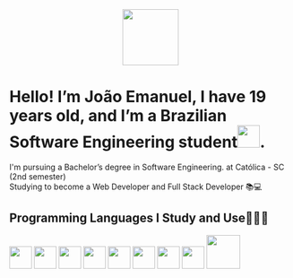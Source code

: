 <div id="header" align="center">
<img src="https://media.giphy.com/media/M9gbBd9nbDrOTu1Mqx/giphy.gif" width="100"/>
</div>
<div id="about_me">
<h1>Hello! I’m João Emanuel, I have 19 years old, and I’m a Brazilian Software Engineering student<a href="https://commons.wikimedia.org/wiki/File:Flag_of_Brazil.svg"><img width="40" src="https://upload.wikimedia.org/wikipedia/commons/thumb/0/05/Flag_of_Brazil.svg/64px-Flag_of_Brazil.svg.png?20240809055211"></a>.</h1>
<p>I'm pursuing a Bachelor’s degree in Software Engineering. at Católica - SC (2nd semester) <br>
Studying to become a Web Developer and Full Stack Developer 📚💻</p>
</div>

<div id="linguagens">
<h2>Programming Languages I Study and Use👨🏻‍💻</h2>
<img src="https://cdn.jsdelivr.net/gh/devicons/devicon@latest/icons/html5/html5-original.svg" width="40"/>
<img src="https://cdn.jsdelivr.net/gh/devicons/devicon@latest/icons/css3/css3-original.svg" width="40"/>
<img src="https://cdn.jsdelivr.net/gh/devicons/devicon@latest/icons/javascript/javascript-original.svg" width="40"/>
<img src="https://cdn.jsdelivr.net/gh/devicons/devicon@latest/icons/typescript/typescript-original.svg" width="40"/>
<img src="https://cdn.jsdelivr.net/gh/devicons/devicon@latest/icons/react/react-original.svg" width="40"/>
<img src="https://cdn.jsdelivr.net/gh/devicons/devicon@latest/icons/vitejs/vitejs-original.svg" width="40"/>
<img src="https://cdn.jsdelivr.net/gh/devicons/devicon@latest/icons/php/php-original.svg" width="40"/>
<img src="https://cdn.jsdelivr.net/gh/devicons/devicon@latest/icons/nodejs/nodejs-original.svg" width="40"/>
<img src="https://cdn.jsdelivr.net/gh/devicons/devicon@latest/icons/mysql/mysql-original-wordmark.svg" width="60"/>


          
        
</div>

<!---
COXANAY/COXANAY is a ✨ special ✨ repository because its `README.md` (this file) appears on your GitHub profile.
You can click the Preview link to take a look at your changes.
--->
